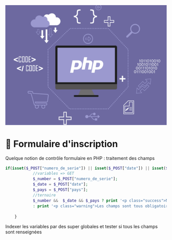 
![image](./asset/a.png)

# 🧑 Formulaire d'inscription
Quelque notion de contrôle formulaire en PHP : traitement des champs
```php
if(isset($_POST["numero_de_serie"]) || isset($_POST["date"]) || isset($_POST["pays"])){
            //variables => GET
            $_number = $_POST["numero_de_serie"];
            $_date = $_POST["date"];
            $_pays = $_POST["pays"];
            //ternaire
            $_number &&  $_date && $_pays ? print '<p class="success">Numéro de série : '.$_number."<br>date : ".$_date."<br>Pays : ".$_pays."</p>" 
            : print '<p class="warning">Les champs sont tous obligatoires</p>';

    }
```
Indexer les variables par des super globales et tester si tous les champs sont renseignées